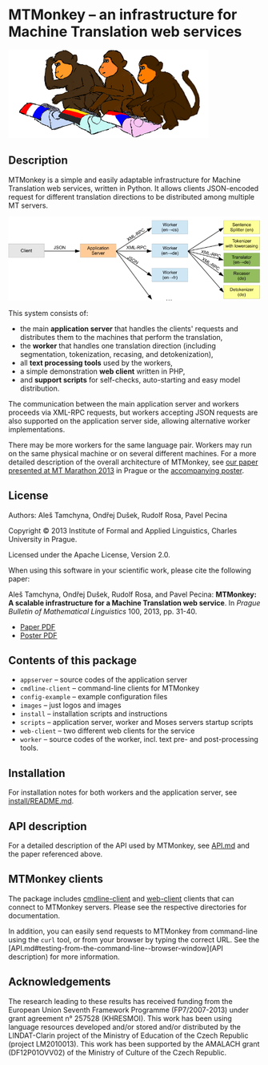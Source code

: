 
MTMonkey – an infrastructure for Machine Translation web services
=================================================================

![Typing MT Monkeys](images/monkeys-typing_small.png)

Description
-----------

MTMonkey is a simple and easily adaptable infrastructure for 
Machine Translation web services, written in Python.
It allows clients JSON-encoded request for different translation directions
to be distributed among multiple MT servers.

![MTMonkey Schema](images/mtmonkey-schema.png)

This system consists of:

* the main **application server** that handles the clients' requests and
  distributes them to the machines that perform the translation,
* the **worker** that handles one translation direction (including 
  segmentation, tokenization, recasing, and detokenization),
* all **text processing tools** used by the workers,
* a simple demonstration **web client** written in PHP,
* and **support scripts** for self-checks, auto-starting and easy model
  distribution.

The communication between the main application server and workers proceeds
via XML-RPC requests, but workers accepting JSON requests are also supported
on the application server side, allowing alternative worker implementations.

There may be more workers for the same language pair. Workers may
run on the same physical machine or on several different machines.
For a more detailed description of the overall architecture of MTMonkey,
see [our paper presented at MT Marathon 2013](http://ufal.mff.cuni.cz/pbml/100/art-tamchyna-dusek-rosa-pecina.pdf)
in Prague or the [accompanying poster](http://ufal.mff.cuni.cz/~odusek/papers/2013_mtmonkey_poster.pdf).

License
-------

Authors: Aleš Tamchyna, Ondřej Dušek, Rudolf Rosa, Pavel Pecina

Copyright © 2013 Institute of Formal and Applied Linguistics,
   Charles University in Prague.

Licensed under the Apache License, Version 2.0.

When using this software in your scientific work, please cite the
following paper: 

Aleš Tamchyna, Ondřej Dušek, Rudolf Rosa, and Pavel Pecina:
**MTMonkey: A scalable infrastructure for a Machine Translation web service**.
In *Prague Bulletin of Mathematical Linguistics* 100, 2013, pp. 31-40.

* [Paper PDF](http://ufal.mff.cuni.cz/pbml/100/art-tamchyna-dusek-rosa-pecina.pdf)
* [Poster PDF](http://ufal.mff.cuni.cz/~odusek/papers/2013_mtmonkey_poster.pdf)

Contents of this package
------------------------

* `appserver` – source codes of the application server
* `cmdline-client` – command-line clients for MTMonkey
* `config-example` – example configuration files
* `images` – just logos and images
* `install` – installation scripts and instructions
* `scripts` – application server, worker and Moses servers startup scripts
* `web-client` – two different web clients for the service
* `worker` – source codes of the worker, incl. text pre- and post-processing
             tools.

Installation
------------

For installation notes for both workers and the application
server, see [install/README.md](install/README.md).


API description
---------------

For a detailed description of the API used by MTMonkey,
see [API.md](API.md) and the paper referenced above.

MTMonkey clients
----------------

The package includes [cmdline-client](command-line) and [web-client](web-based)
clients that can connect to MTMonkey servers. Please see the respective
directories for documentation.

In addition, you can easily send requests to MTMonkey from command-line
using the `curl` tool, or from your browser by typing the correct URL.
See the [API.md#testing-from-the-command-line--browser-window](API description) for more information.

Acknowledgements
----------------

The research leading to these results has received funding from the European Union Seventh 
Framework Programme (FP7/2007-2013) under grant agreement n° 257528 (KHRESMOI). 
This work has been using language resources developed and/or stored and/or distributed 
by the LINDAT-Clarin project of the Ministry of Education of the Czech Republic 
(project LM2010013). This work has been supported by the AMALACH grant (DF12P01OVV02) of 
the Ministry of Culture of the Czech Republic.

